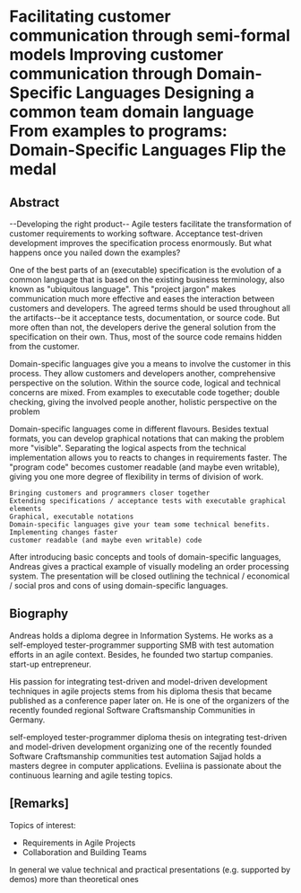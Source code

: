 Facilitating customer communication through semi-formal models
Improving customer communication through Domain-Specific Languages
Designing a common team domain language
From examples to programs: Domain-Specific Languages
Flip the medal
==============================================================



Abstract
--------
  --Developing the right product--
Agile testers facilitate the transformation of customer requirements to working software.
Acceptance test-driven development improves the specification process enormously.
But what happens once you nailed down the examples?

One of the best parts of an (executable) specification is the evolution of a common language that is
based on the existing business terminology, also known as "ubiquitous language".
This "project jargon" makes communication much more effective and eases the interaction between
customers and developers.
The agreed terms should be used throughout all the artifacts--be it acceptance tests,
documentation, or source code.
But more often than not, the developers derive the general solution from the specification on their own.
Thus, most of the source code remains hidden from the customer.

Domain-specific languages give you a means to involve the customer in this process.
They allow customers and developers another, comprehensive perspective on the solution.
    Within the source code, logical and technical concerns are mixed.
    From examples to executable code together; double checking, giving the involved people
    another, holistic perspective on the problem

Domain-specific languages come in different flavours.
Besides textual formats, you can develop graphical notations that can making the problem
more "visible".
Separating the logical aspects from the technical implementation allows you to reacts to
changes in requirements faster. The "program code" becomes customer readable (and maybe even
writable), giving you one more degree of flexibility in terms of division of work.


    Bringing customers and programmers closer together
    Extending specifications / acceptance tests with executable graphical elements
    Graphical, executable notations
    Domain-specific languages give your team some technical benefits.
    Implementing changes faster
    customer readable (and maybe even writable) code

After introducing basic concepts and tools of domain-specific languages,
Andreas gives a practical example of visually modeling an order processing system.
The presentation will be closed outlining the technical / economical / social pros and cons
of using domain-specific languages.


Biography
---------
Andreas holds a diploma degree in Information Systems. He works as a self-employed tester-programmer
supporting SMB with test automation efforts in an agile context. Besides, he founded two startup
companies. start-up entrepreneur.

His passion for integrating test-driven and model-driven development techniques in agile projects
stems from his diploma thesis that became published as a conference paper later on.
He is one of the organizers of the recently founded regional Software Craftsmanship
Communities in Germany.


self-employed tester-programmer
diploma thesis on integrating test-driven and model-driven development
organizing one of the recently founded Software Craftsmanship communities
test automation
Sajjad holds a masters degree in computer applications.
Eveliina is passionate about the continuous learning and agile testing topics.

[Remarks]
---------


Topics of interest: 
 * Requirements in Agile Projects
 * Collaboration and Building Teams 

In general we value technical and practical presentations (e.g. supported by demos)
more than theoretical ones
